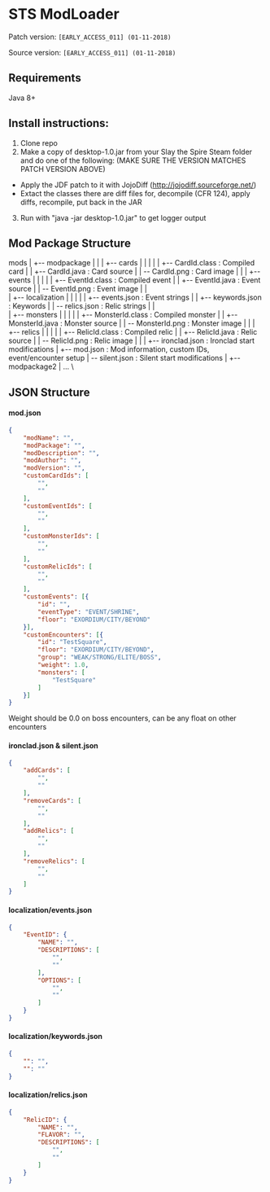 # STS ModLoader #
Patch version: `[EARLY_ACCESS_011] (01-11-2018)`

Source version: `[EARLY_ACCESS_011] (01-11-2018)`

## Requirements ##
Java 8+

## Install instructions: ##
1. Clone repo
2. Make a copy of desktop-1.0.jar from your Slay the Spire Steam folder and do one of the following: (MAKE SURE THE VERSION MATCHES PATCH VERSION ABOVE)
  * Apply the JDF patch to it with JojoDiff (http://jojodiff.sourceforge.net/)
  * Extact the classes there are diff files for, decompile (CFR 124), apply diffs, recompile, put back in the JAR
3. Run with "java -jar desktop-1.0.jar" to get logger output

## Mod Package Structure ##
mods
|
+-- modpackage
|   |
|   +-- cards
|   |   |
|   |   +-- CardId.class   : Compiled card
|   |   +-- CardId.java    : Card source
|   |   \-- CardId.png     : Card image
|   |
|   +-- events
|   |   |
|   |   +-- EventId.class   : Compiled event
|   |   +-- EventId.java    : Event source
|   |   \-- EventId.png     : Event image
|   |   
|   +-- localization
|   |   |
|   |   +-- events.json     : Event strings
|   |   +-- keywords.json   : Keywords
|   |   \-- relics.json     : Relic strings
|   |   
|   +-- monsters
|   |   |
|   |   +-- MonsterId.class : Compiled monster
|   |   +-- MonsterId.java  : Monster source
|   |   \-- MonsterId.png   : Monster image
|   |
|   +-- relics
|   |   |
|   |   +-- RelicId.class   : Compiled relic
|   |   +-- RelicId.java    : Relic source
|   |   \-- RelicId.png     : Relic image
|   |
|   +-- ironclad.json       : Ironclad start modifications
|   +-- mod.json            : Mod information, custom IDs, event/encounter setup
|   \-- silent.json         : Silent start modifications
|
+-- modpackage2
|   ...
\
    
## JSON Structure ##
#### mod.json ####
```json
{
    "modName": "",
    "modPackage": "",
    "modDescription": "",
    "modAuthor": "",
    "modVersion": "",
    "customCardIds": [
        "",
        ""
    ],
    "customEventIds": [
        "",
        ""
    ],
    "customMonsterIds": [
        "",
        ""
    ],
    "customRelicIds": [
        "",
        ""
    ],
    "customEvents": [{
        "id": "",
        "eventType": "EVENT/SHRINE",
        "floor": "EXORDIUM/CITY/BEYOND"
    }],
    "customEncounters": [{
        "id": "TestSquare",
        "floor": "EXORDIUM/CITY/BEYOND",
        "group": "WEAK/STRONG/ELITE/BOSS",
        "weight": 1.0,
        "monsters": [
            "TestSquare"
        ]
    }]
}
```
Weight should be 0.0 on boss encounters, can be any float on other encounters

#### ironclad.json & silent.json ####
```json
{
    "addCards": [
        "",
        ""
    ],
    "removeCards": [
        "",
        ""
    ],
    "addRelics": [
        "",
        ""
    ],
    "removeRelics": [
        "",
        ""
    ]
}
```

#### localization/events.json ####
```json
{
    "EventID": {
        "NAME": "",
        "DESCRIPTIONS": [
            "",
            ""
        ],
        "OPTIONS": [
            "",
            ""
        ]
    }
}
```

#### localization/keywords.json ####
```json
{
    "": "",
    "": ""
}
```

#### localization/relics.json
```json
{
    "RelicID": {
        "NAME": "",
        "FLAVOR": "",
        "DESCRIPTIONS": [
            "",
            ""
        ]
    }
}
```